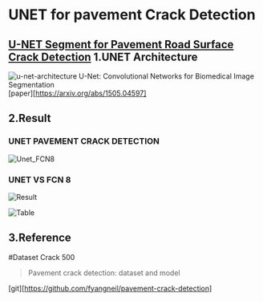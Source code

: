 UNET for pavement Crack Detection
=============
[U-NET Segment for Pavement Road Surface Crack Detection](https://drive.google.com/file/d/1nujuThXhMi6iMFkItdo2_5eN0MtEhj-t/view?usp=sharing)
1.UNET Architecture
-------------
![u-net-architecture](https://user-images.githubusercontent.com/77031554/120881357-741e1300-c60b-11eb-9bbd-a35f800344ce.png)
U-Net: Convolutional Networks for Biomedical Image Segmentation  
[paper][https://arxiv.org/abs/1505.04597]

2.Result
-------------
### UNET PAVEMENT CRACK DETECTION
![Unet_FCN8](https://user-images.githubusercontent.com/77031554/120881300-0376f680-c60b-11eb-8082-6f2d333e0c19.gif)
### UNET VS FCN 8
![Result](https://user-images.githubusercontent.com/77031554/120881316-1be71100-c60b-11eb-8b19-e6528d340d08.gif)  


![Table](https://user-images.githubusercontent.com/77031554/120911999-9b85e600-c6c6-11eb-8955-52c8041aa34b.png)  


3.Reference
-------------
#Dataset Crack 500
>Pavement crack detection: dataset and model  


[git][https://github.com/fyangneil/pavement-crack-detection]


